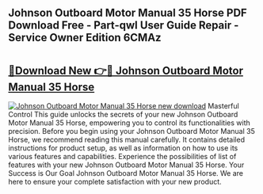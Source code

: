 ## Johnson Outboard Motor Manual 35 Horse PDF Download Free - Part-qwI User Guide Repair - Service Owner Edition 6CMAz

# <h2><a href="http://bc81333.oget.top/?id=Johnson+Outboard+Motor+Manual+35+Horse">🔗Download New 👉🔴 Johnson Outboard Motor Manual 35 Horse</a></h2>

[![Johnson Outboard Motor Manual 35 Horse new download](https://i.imgur.com/5g1atiW.png)](http://bc81333.oget.top/?id=Johnson+Outboard+Motor+Manual+35+Horse)
Masterful Control This guide unlocks the secrets of your new Johnson Outboard Motor Manual 35 Horse, empowering you to control its functionalities with precision. Before you begin using your Johnson Outboard Motor Manual 35 Horse, we recommend reading this manual carefully. It contains detailed instructions for product setup, as well as information on how to use its various features and capabilities. Experience the possibilities of list of features with your new Johnson Outboard Motor Manual 35 Horse. Your Success is Our Goal Johnson Outboard Motor Manual 35 Horse. We are here to ensure your complete satisfaction with your new product.
